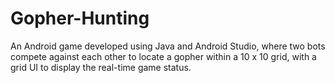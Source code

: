 # Gopher-Hunting
An Android game developed using Java and Android Studio, where two bots compete against each other to locate a gopher within a 10 x 10 grid, with a grid UI to display the real-time game status.
